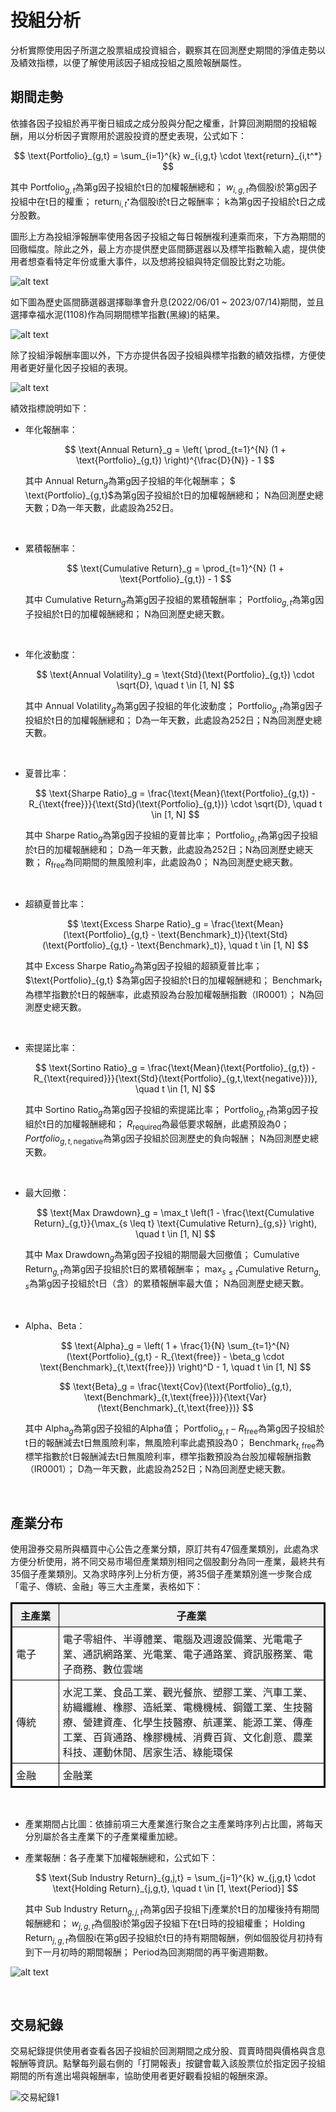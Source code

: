 # 投組分析
分析實際使用因子所選之股票組成投資組合，觀察其在回測歷史期間的淨值走勢以及績效指標，以便了解使用該因子組成投組之風險報酬屬性。

<!-- :::{contents}
:local:
:depth: 2
::: -->

## 期間走勢

依據各因子投組於再平衡日組成之成分股與分配之權重，計算回測期間的投組報酬，用以分析因子實際用於選股投資的歷史表現，公式如下：

$$
\text{Portfolio}_{g,t} = \sum_{i=1}^{k} w_{i,g,t} \cdot \text{return}_{i,t^*}
$$

其中
$\text{Portfolio}_{g,t}$為第g因子投組於t日的加權報酬總和；
$w_{i,g,t}$為個股i於第g因子投組中在t日的權重；
$\text{return}_{i,t^*}$為個股i於t日之報酬率；
k為第g因子投組於t日之成分股數。
<br>

圖形上方為投組淨報酬率使用各因子投組之每日報酬複利連乘而來，下方為期間的回徹幅度。除此之外，最上方亦提供歷史區間篩選器以及標竿指數輸入處，提供使用者想查看特定年份或重大事件，以及想將投組與特定個股比對之功能。

![alt text](image-12.png)

如下圖為歷史區間篩選器選擇聯準會升息(2022/06/01 ~ 2023/07/14)期間，並且選擇幸福水泥(1108)作為同期間標竿指數(黑線)的結果。

![alt text](image-13.png)

除了投組淨報酬率圖以外，下方亦提供各因子投組與標竿指數的績效指標，方便使用者更好量化因子投組的表現。

![alt text](image-14.png)

績效指標說明如下：

- 年化報酬率：

    $$
    \text{Annual Return}_g = \left( \prod_{t=1}^{N} (1 + \text{Portfolio}_{g,t}) \right)^{\frac{D}{N}} - 1
    $$

    其中
    $\text{Annual Return}_g$為第g因子投組的年化報酬率；
    $ \text{Portfolio}_{g,t}$為第g因子投組於t日的加權報酬總和；
    N為回測歷史總天數；D為一年天數，此處設為252日。

<BR>

- 累積報酬率：

    $$
    \text{Cumulative Return}_g = \prod_{t=1}^{N} (1 + \text{Portfolio}_{g,t}) - 1
    $$

    其中
    $\text{Cumulative Return}_g$為第g因子投組的累積報酬率；
    $\text{Portfolio}_{g,t}$為第g因子投組於t日的加權報酬總和；
    N為回測歷史總天數。
<BR>

- 年化波動度：

    $$
    \text{Annual Volatility}_g = \text{Std}(\text{Portfolio}_{g,t}) \cdot \sqrt{D}, \quad t \in [1, N]
    $$

    其中
    $\text{Annual Volatility}_g$為第g因子投組的年化波動度；
    $\text{Portfolio}_{g,t}$為第g因子投組於t日的加權報酬總和；
    D為一年天數，此處設為252日；N為回測歷史總天數。
<BR>

- 夏普比率：

    $$
    \text{Sharpe Ratio}_g = \frac{\text{Mean}(\text{Portfolio}_{g,t}) - R_{\text{free}}}{\text{Std}(\text{Portfolio}_{g,t})} \cdot \sqrt{D}, \quad t \in [1, N]
    $$

    其中
    $\text{Sharpe Ratio}_g$為第g因子投組的夏普比率；
    $\text{Portfolio}_{g,t}$為第g因子投組於t日的加權報酬總和；
    D為一年天數，此處設為252日；N為回測歷史總天數；
    $R_{\text{free}}$為同期間的無風險利率，此處設為0；
    N為回測歷史總天數。

<BR>

- 超額夏普比率：

    $$
    \text{Excess Sharpe Ratio}_g = \frac{\text{Mean}(\text{Portfolio}_{g,t} - \text{Benchmark}_t)}{\text{Std}(\text{Portfolio}_{g,t} - \text{Benchmark}_t)}, \quad t \in [1, N]
    $$

    其中
    $\text{Excess Sharpe Ratio}_g$為第g因子投組的超額夏普比率；
    $\text{Portfolio}_{g,t} $為第g因子投組於t日的加權報酬總和；
    $\text{Benchmark}_t$為標竿指數於t日的報酬率，此處預設為台股加權報酬指數（IR0001）；
    N為回測歷史總天數。

<BR>

- 索提諾比率：

    $$
    \text{Sortino Ratio}_g = \frac{\text{Mean}(\text{Portfolio}_{g,t}) - R_{\text{required}}}{\text{Std}(\text{Portfolio}_{g,t,\text{negative}})}, \quad t \in [1, N]
    $$

    其中
    $\text{Sortino Ratio}_g$為第g因子投組的索提諾比率；
    $\text{Portfolio}_{g,t}$為第g因子投組於t日的加權報酬總和；
    $R_{\text{required}}$為最低要求報酬，此處預設為0；
    ${Portfolio}_{g,t,\text{negative}}$為第g因子投組於回測歷史的負向報酬；
    N為回測歷史總天數。

<BR>

- 最大回撤：

    $$
    \text{Max Drawdown}_g = \max_t \left(1 - \frac{\text{Cumulative Return}_{g,t}}{\max_{s \leq t} \text{Cumulative Return}_{g,s}} \right), \quad t \in [1, N]
    $$

    其中
    $\text{Max Drawdown}_g$為第g因子投組的期間最大回撤值；
    $\text{Cumulative Return}_{g,t}$為第g因子投組於t日的累積報酬率；
    $\max_{s \leq t} \text{Cumulative Return}_{g,s}$為第g因子投組於t日（含）的累積報酬率最大值；
    N為回測歷史總天數。

<BR>

- Alpha、Beta：

    $$
    \text{Alpha}_g = \left( 1 + \frac{1}{N} \sum_{t=1}^{N} (\text{Portfolio}_{g,t} - R_{\text{free}} - \beta_g \cdot \text{Benchmark}_{t,\text{free}}) \right)^D - 1, \quad t \in [1, N]
    $$

    $$
    \text{Beta}_g = \frac{\text{Cov}(\text{Portfolio}_{g,t}, \text{Benchmark}_{t,\text{free}})}{\text{Var}(\text{Benchmark}_{t,\text{free}})}
    $$

    其中
    $\text{Alpha}_g$為第g因子投組的Alpha值；
    $\text{Portfolio}_{g,t} - R_{\text{free}}$為第g因子投組於t日的報酬減去t日無風險利率，無風險利率此處預設為0；
    $\text{Benchmark}_{t,\text{free}}$為標竿指數於t日報酬減去t日無風險利率，標竿指數預設為台股加權報酬指數（IR0001）；
    D為一年天數，此處設為252日；N為回測歷史總天數。

<BR>

## 產業分布

使用證券交易所與櫃買中心公告之產業分類，原訂共有47個產業類別，此處為求方便分析使用，將不同交易市場但產業類別相同之個股劃分為同一產業，最終共有35個子產業類別。又為求時序列上分析方便，將35個子產業類別進一步聚合成「電子、傳統、金融」等三大主產業，表格如下：

<!-- | 主產業 | 子產業 |
|--------|--------|
| 電子   | 電子零組件、半導體業、電腦及週邊設備業、光電電子業、通訊網路業、光電業、電子通路業、資訊服務業、電子商務、數位雲端 |
| 傳統   | 水泥工業、食品工業、觀光餐旅、塑膠工業、汽車工業、紡織纖維、橡膠、造紙業、電機機械、鋼鐵工業、生技醫療、營建資產、化學生技醫療、航運業、能源工業、傳產工業、百貨通路、橡膠機械、消費百貨、文化創意、農業科技、運動休閒、居家生活、綠能環保 |
| 金融   | 金融業 | -->

<table style="width:100%; table-layout:fixed; border-collapse:collapse; border: 2px solid black;">
  <thead>
    <tr style="background-color:#f0f0f0;">
      <th style="width:15%; border:1px solid black; padding:6px;">主產業</th>
      <th style="width:85%; border:1px solid black; padding:6px;">子產業</th>
    </tr>
  </thead>
  <tbody>
    <tr>
      <td style="border:1px solid black; padding:6px;">電子</td>
      <td style="border:1px solid black; padding:6px;">
        電子零組件、半導體業、電腦及週邊設備業、光電電子業、通訊網路業、光電業、電子通路業、資訊服務業、電子商務、數位雲端
      </td>
    </tr>
    <tr>
      <td style="border:1px solid black; padding:6px;">傳統</td>
      <td style="border:1px solid black; padding:6px;">
        水泥工業、食品工業、觀光餐旅、塑膠工業、汽車工業、紡織纖維、橡膠、造紙業、電機機械、鋼鐵工業、生技醫療、營建資產、化學生技醫療、航運業、能源工業、傳產工業、百貨通路、橡膠機械、消費百貨、文化創意、農業科技、運動休閒、居家生活、綠能環保
      </td>
    </tr>
    <tr>
      <td style="border:1px solid black; padding:6px;">金融</td>
      <td style="border:1px solid black; padding:6px;">金融業</td>
    </tr>
  </tbody>
</table>

<BR>

- 產業期間占比圖：依據前項三大產業進行聚合之主產業時序列占比圖，將每天分別屬於各主產業下的子產業權重加總。

- 產業報酬：各子產業下加權報酬總和，公式如下：

    $$
    \text{Sub Industry Return}_{g,j,t} = \sum_{j=1}^{k} w_{j,g,t} \cdot \text{Holding Return}_{j,g,t}, \quad t \in [1, \text{Period}]
    $$

    其中
    $\text{Sub Industry Return}_{g,j,t}$為第g因子投組下j產業於t日的加權後持有期間報酬總和；
    $w_{j,g,t}$為個股i於第g因子投組下在t日時的投組權重；
    $\text{Holding Return}_{j,g,t}$為個股i在第g因子投組於t日的持有期間報酬，例如個股從月初持有到下一月初時的期間報酬；
    Period為回測期間的再平衡週期數。


![alt text](image-15.png)



<BR>

## 交易紀錄

交易紀錄提供使用者查看各因子投組於回測期間之成分股、買賣時間與價格與含息報酬等資訊。點擊每列最右側的「打開報表」按鍵會載入該股票位於指定因子投組期間的所有進出場與報酬率，協助使用者更好觀看投組的報酬來源。

![交易紀錄1](../../_static/trading_raw_cut.gif "交易紀錄demo")

